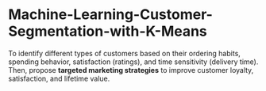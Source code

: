 # Machine-Learning-Customer-Segmentation-with-K-Means
To identify different types of customers based on their ordering habits, spending behavior, satisfaction (ratings), and time sensitivity (delivery time). Then, propose **targeted marketing strategies** to improve customer loyalty, satisfaction, and lifetime value.
